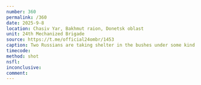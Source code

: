 ```yaml
---
number: 360
permalink: /360
date: 2025-9-8
location: Chasiv Yar, Bakhmut raion, Donetsk oblast
unit: 24th Mechanized Brigade
source: https://t.me/official24ombr/1453
caption: Two Russians are taking shelter in the bushes under some kind of drone attack. Unclear movement is seen throught the foliage, one of them appears to shoot himself with AK pointed under his chin. Camera reveals two dead bodies afterwards
timecode: 
method: shot
nsfl: 
inconclusive: 
comment: 
---
```

<script async src="https://telegram.org/js/telegram-widget.js?22" data-telegram-post="official24ombr/1453" data-width="100%"></script>